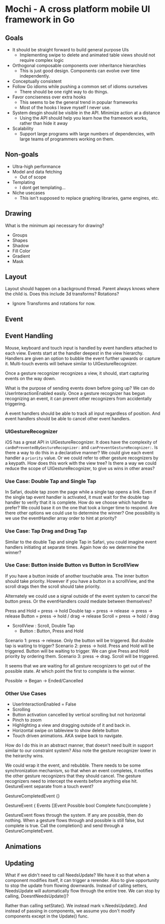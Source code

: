 # Mochi - A cross platform mobile UI framework in Go

## Goals
* It should be straight forward to build general purpose UIs
    * Implementing swipe to delete and animated table views should not require complex logic
* Orthogonal composable components over inheritance hierarchies
    * This is just good design. Components can evolve over time independently.
* Conceptually consistent
* Follow Go idioms while pushing a common set of idioms ourselves
    * There should be one right way to do things.
* Favor conciseness over extra hooks
    * This seems to be the general trend in popular frameworks
    * Most of the hooks I leave myself I never use.
* System desgin should be visible in the API. Minimize action at a distance
    * Using the API should help you learn how the framework works, rather than hide it away
* Scalability
    * Support large programs with large numbers of dependencies, with large teams of programmers working on them.

## Non-goals
* Ultra-high performance
* Model and data fetching
    * Out of scope
* Templating
    * I dont get templating... 
* Niche usecases
    * This isn't supposed to replace graphing libraries, game engines, etc.

## Drawing

What is the minimum api necessary for drawing? 
* Groups
* Shapes
* Shadow
* Fill Color
* Gradient
* Mask

## Layout

Layout should happen on a background thread. Parent always knows where the child is. Does this include 3d transforms? Rotations?

- Ignore Transforms and rotations for now.

## Event 

## Event Handling

Mouse, keyboard and touch input is handled by event handlers attached to each view. Events start at the handler deepest in the view hierarchy. Handlers are given an option to bubble the event further upwards or capture it. Multi-touch events will behave similar to UIGestureRecognizer.

Once a gesture recognizer recognizes a view, it should, start capturing events on the way down. 

What is the purpose of sending events down before going up? We can do UserInteractionEnabled easily. Once a gesture recognizer has begun recognizing an event, it can prevent other recognizers from accidentally triggering.

A event handlers should be able to track all input regardless of position. And event handlers should be able to cancel other event handlers.

### UIGestureRecognizer

iOS has a great API in UIGestureRecognizer. It does have the complexity of `canBePreventedByGestureRecognizer:` and `canPreventGestureRecognizer:`. Is there a way to do this in a declarative manner? We could give each event handler a `priority` value. Or we could refer to other gesture recognizers by a keypath. How does this work with the view tree? Is there a way we could reduce the scope of UIGestureRecognizer, to give us wins in other areas?

### Use Case: Double Tap and Single Tap

In Safari, double tap zoom the page while a single tap opens a link. Even if the single tap event handler is activated, it must wait for the double tap handler to verify that it is complete. How do we choose which handler to prefer? We could base it on the one that took a longer time to respond. Are there other options we could use to determine the winner? One possibility is we use the eventHandler array order to hint at priority?

### Use Case: Tap Drag and Drag Tap

Similar to the double Tap and single Tap in Safari, you could imagine event handlers initiating at separate times. Again how do we determine the winner?

### Use Case: Button inside Button vs Button in ScrollView

If you have a button inside of another touchable area. The inner button should take priority. However if you have a button in a scrollView, and the scroll drags then the scroll should take priority.

Alternately we could use a signal outside of the event system to cancel the button press. Or the eventHandlers could mediate between themselves? 

Press and Hold =  press -> hold
Double tap = press -> release -> press -> release
Button = press -> hold / drag -> release
Scroll = press -> hold / drag

- ScrollView : Scroll, Double Tap
    - Button : Button, Press and Hold

Scenario 1: press -> release. Only the button will be triggered. But double tap is waiting to trigger?
Scenario 2: press -> hold. Press and Hold will be triggered. Button will be waiting to trigger.
We can give Press and Hold priority by ordering them.
Scenario 3: press -> drag. Scroll will be triggered.

It seems that we are waiting for all gesture recognizers to get out of the possible state. At which point the first to complete is the winner.

Possible -> Began -> Ended/Cancelled

### Other Use Cases
* UserInteractionEnabled = False
* Scrolling
* Button activation cancelled by vertical scrolling but not horizontal
* Pinch to zoom
* Highlighting a view and dragging outside of it and back in.
* Horizontal swipe on tableview to show delete button
* Touch driven animations. AKA swipe back to navigate.

How do I do this in an abstract manner, that doesn't need built in support similar to our constraint system? Also note the gesture recognizer lower in the heirarchy wins.

We could wrap it the event, and rebubble. There needs to be some synchronization mechanism, so that when an event completes, it notifies the other gesture recognizers that they should cancel. The gesture recognizers need to intercept the events before anything else hit. GestureEvent separate from a touch event? 

GestureCompletedEvent {}

GestureEvent {
    Events []Event
    Possible bool
    Complete func()complete
}

GestureEvent flows through the system. If any are possible, then do nothing. When a gesture flows through and possible is still false, but complete is true. Call the completion() and send through a GestureCompleteEvent. 

## Animations

## Updating

What if we didn't need to call NeedsUpdate? We have it so that when a component modifies itself, it can trigger a rerender. Also to give opportunity to stop the update from flowing downwards.
Instead of calling setters, NeedsUpdate will automatically flow through the entire tree. We can stop by calling, DoesntNeedsUpdate()?

Rather than calling setState(). We instead mark v.NeedsUpdate(). And instead of passing in components, we assume you don't modify components except in the Update() func.
